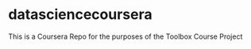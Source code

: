 datasciencecoursera
===================

This is a Coursera Repo for the purposes of the Toolbox Course Project
